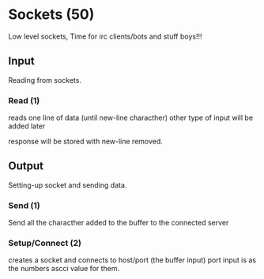 # Sockets (50)
Low level sockets, Time for irc clients/bots and stuff boys!!!

## Input
Reading from sockets.

### Read (1)
reads one line of data (until new-line characther)
other type of input will be added later

response will be stored with new-line removed.

## Output
Setting-up socket and sending data.

### Send (1)
Send all the characther added to the buffer to the connected server

### Setup/Connect (2)
creates a socket and connects to host/port (the buffer input)
port input is as the numbers ascci value for them. 
